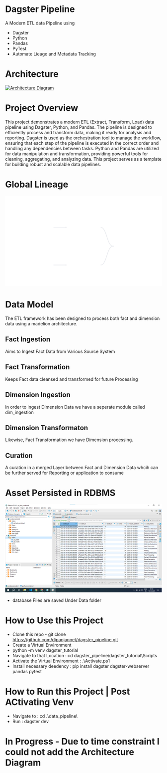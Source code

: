# Dagster Pipeline
A Modern ETL data Pipeline using
- Dagster
- Python
- Pandas
- PyTest
- Automate Lieage and Metadata Tracking

# Architecture
[![Architecture Diagram](architecture_diagram.png)](architecture_diagram.png)

# Project Overview
This project demonstrates a modern ETL (Extract, Transform, Load) data pipeline using Dagster, Python, and Pandas. The pipeline is designed to efficiently process and transform data, making it ready for analysis and reporting. Dagster is used as the orchestration tool to manage the workflow, ensuring that each step of the pipeline is executed in the correct order and handling any dependencies between tasks. Python and Pandas are utilized for data manipulation and transformation, providing powerful tools for cleaning, aggregating, and analyzing data. This project serves as a template for building robust and scalable data pipelines.

# Global Lineage
[![Global Asset Lineage](Global_Asset_Lineage.svg)](Global_Asset_Lineage.svg)

# Data Model
The ETL framework has been designed to process both fact and dimension data using a madelion architecture.
## Fact Ingestion
Aims to Ingest Fact Data from Various Source System
## Fact Transformation
Keeps Fact data cleansed and transformed for future Processing

## Dimension Ingestion
In order to ingest Dimension Data we have a seperate module called dim_ingestion
## Dimension Transformaton
Likewise, Fact Transformation we have Dimension processing.
## Curation
A curation in a merged Layer between Fact and Dimension Data whcih can be further served for Reporting or application to consume

# Asset Persisted in RDBMS
[![Asset Diagram](asset.png)](asset.png)
- database Files are saved Under Data folder

# How to Use this Project
- Clone this repo - git clone https://github.com/dipanjannet/dagster_pipeline.git
- Create a Virtual Environment
- python -m venv dagster_tutorial
- Navigate to that Location : cd dagster_pipeline\dagster_tutorial\Scripts
- Activate the Virtual Environment : .\Activate.ps1
- Install necessary deedency : pip install dagster dagster-webserver pandas pytest

# How to Run this Project | Post ACtivating Venv
- Navigate to : cd .\data_pipeline\
- Run : dagster dev

# In Progress - Due to time constraint I could not add the Architecture Diagram
